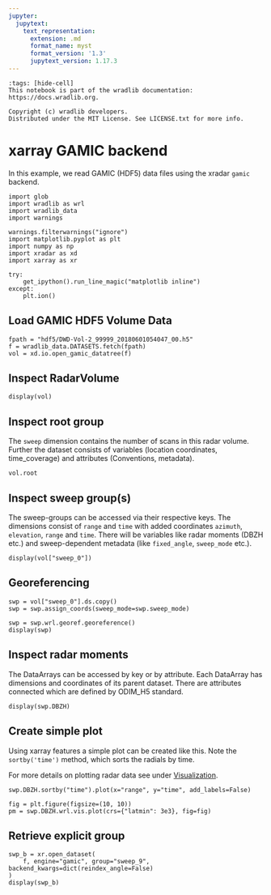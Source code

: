 ```yaml
---
jupyter:
  jupytext:
    text_representation:
      extension: .md
      format_name: myst
      format_version: '1.3'
      jupytext_version: 1.17.3
---
```


```{raw-cell}
:tags: [hide-cell]
This notebook is part of the wradlib documentation: https://docs.wradlib.org.

Copyright (c) wradlib developers.
Distributed under the MIT License. See LICENSE.txt for more info.
```

# xarray GAMIC backend

In this example, we read GAMIC (HDF5) data files using the xradar `gamic` backend.

```{code-cell} python
import glob
import wradlib as wrl
import wradlib_data
import warnings

warnings.filterwarnings("ignore")
import matplotlib.pyplot as plt
import numpy as np
import xradar as xd
import xarray as xr

try:
    get_ipython().run_line_magic("matplotlib inline")
except:
    plt.ion()
```

## Load GAMIC HDF5 Volume Data

```{code-cell} python
fpath = "hdf5/DWD-Vol-2_99999_20180601054047_00.h5"
f = wradlib_data.DATASETS.fetch(fpath)
vol = xd.io.open_gamic_datatree(f)
```

## Inspect RadarVolume

```{code-cell} python
display(vol)
```

## Inspect root group

The `sweep` dimension contains the number of scans in this radar volume. Further the dataset consists of variables (location coordinates, time_coverage) and attributes (Conventions, metadata).

```{code-cell} python
vol.root
```

## Inspect sweep group(s)

The sweep-groups can be accessed via their respective keys. The dimensions consist of `range` and `time` with added coordinates `azimuth`, `elevation`, `range` and `time`. There will be variables like radar moments (DBZH etc.) and sweep-dependent metadata (like `fixed_angle`, `sweep_mode` etc.).

```{code-cell} python
display(vol["sweep_0"])
```

## Georeferencing

```{code-cell} python
swp = vol["sweep_0"].ds.copy()
swp = swp.assign_coords(sweep_mode=swp.sweep_mode)
```

```{code-cell} python
swp = swp.wrl.georef.georeference()
display(swp)
```

## Inspect radar moments

The DataArrays can be accessed by key or by attribute. Each DataArray has dimensions and coordinates of its parent dataset. There are attributes connected which are defined by ODIM_H5 standard.

```{code-cell} python
display(swp.DBZH)
```

## Create simple plot

Using xarray features a simple plot can be created like this. Note the `sortby('time')` method, which sorts the radials by time.

For more details on plotting radar data see under [Visualization](../../visualisation/plotting).

```{code-cell} python
swp.DBZH.sortby("time").plot(x="range", y="time", add_labels=False)
```

```{code-cell} python
fig = plt.figure(figsize=(10, 10))
pm = swp.DBZH.wrl.vis.plot(crs={"latmin": 3e3}, fig=fig)
```

## Retrieve explicit group


```{code-cell} python
swp_b = xr.open_dataset(
    f, engine="gamic", group="sweep_9", backend_kwargs=dict(reindex_angle=False)
)
display(swp_b)
```
